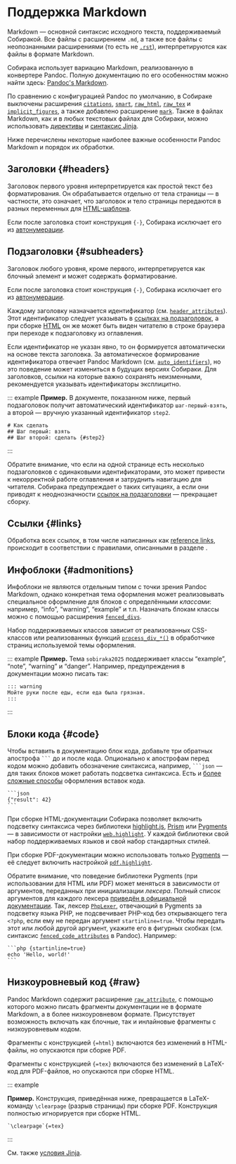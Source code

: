 # Поддержка Markdown

Markdown — основной синтаксис исходного текста, поддерживаемый Собиракой. Все файлы с расширением `.md`, а также все файлы с неопознанными расширениями (то есть не [`.rst`](rest.md)), интерпретируются как файлы в формате Markdown.

Собирака использует вариацию Markdown, реализованную в конвертере Pandoc. Полную документацию по его особенностям можно найти здесь: [Pandoc's Markdown](https://pandoc.org/MANUAL.html#pandocs-markdown).

По сравнению с конфигурацией Pandoc по умолчанию, в Собираке выключены расширения [`citations`](https://pandoc.org/MANUAL.html#extension-citations), [`smart`](https://pandoc.org/MANUAL.html#extension-smart), [`raw_html`](https://pandoc.org/MANUAL.html#extension-raw_html), [`raw_tex`](https://pandoc.org/MANUAL.html#extension-raw_tex) и [`implicit_figures`](https://pandoc.org/MANUAL.html#extension-implicit_figures), а также добавлено расширение [`mark`](https://pandoc.org/MANUAL.html#extension-mark). Также в файлах Markdown, как и в любых текстовых файлах для Собираки, можно использовать [директивы](../syntax/directives.md) и [синтаксис Jinja](../syntax/jinja.md).

Ниже перечислены некоторые наиболее важные особенности Pandoc Markdown и порядок их обработки.

## Заголовки {#headers}

Заголовок первого уровня интерпретируется как простой текст без форматирования. Он обрабатывается отдельно от тела страницы — в частности, это означает, что заголовок и тело страницы передаются в разных переменных для [HTML-шаблона](../reference/template-api.md).

Если после заголовка стоит конструкция `{-}`, Собирака исключает его из [автонумерации](files.md#autonumeration).

## Подзаголовки {#subheaders}

Заголовок любого уровня, кроме первого, интерпретируется как блочный элемент и может содержать форматирование.

Если после заголовка стоит конструкция `{-}`, Собирака исключает его из [автонумерации](files.md#autonumeration).

Каждому заголовку назначается идентификатор (см. [`header_attributes`](https://pandoc.org/MANUAL.html#extension-header_attributes)). Этот идентификатор следует указывать в [ссылках на подзаголовок](../syntax/links.md#anchor-links), а при сборке [HTML](../build-html/) он же может быть виден читателю в строке браузера при переходе к подзаголовку из оглавления.

Если идентификатор не указан явно, то он формируется автоматически на основе текста заголовка. За автоматическое формирование идентификатора отвечает Pandoc Markdown (см. [`auto_identifiers`](https://pandoc.org/MANUAL.html#extension-auto_identifiers)), но это поведение может измениться в будущих версиях Собираки. Для заголовков, ссылки на которые важно сохранять неизменными, рекомендуется указывать идентификаторы эксплицитно.

::: example
**Пример.** В документе, показанном ниже, первый подзаголовок получит автоматический идентификатор `шаг-первый-взять`, а второй — вручную указанный идентификатор `step2`.

```
# Как сделать
## Шаг первый: взять
## Шаг второй: сделать {#step2}
```

:::

Обратите внимание, что если на одной странице есть несколько подзаголовков с одинаковыми идентификаторами, это может привести к некорректной работе оглавления и затруднить навигацию для читателя. Собирака предупреждает о таких ситуациях, а если они приводят к неоднозначности [ссылок на подзаголовки](../syntax/links.md#anchor-links) — прекращает сборку.

## Ссылки {#links}

Обработка всех ссылок, в том числе написанных как [reference links](https://pandoc.org/MANUAL.html#reference-links), происходит в соответствии с правилами, описанными в разделе [](../syntax/links.md).

## Инфоблоки {#admonitions}

Инфоблоки не являются отдельным типом с точки зрения Pandoc Markdown, однако конкретная тема оформления может реализовывать специальное оформление для блоков с определёнными _классами_: например, “info”, “warning”, “example” и т.п. Назначать блокам классы можно с помощью расширения [`fenced_divs`](https://pandoc.org/MANUAL.html#extension-fenced_divs).

Набор поддерживаемых классов зависит от реализованных CSS-классов или реализованных функций [`process_div_*()`](../reference/processor-api.md#process_div) в обработчике страниц используемой темы оформления.

::: example
**Пример.** Тема `sobiraka2025` поддерживает классы “example”, “note”, “warning” и “danger”. Например, предупреждения в документации можно писать так:

```
::: warning
Мойте руки после еды, если еда была грязная.
:::
```

:::

## Блоки кода {#code}

Чтобы вставить в документацию блок кода, добавьте три обратных апострофа `` ``` `` до и после кода. Опционально к апострофам перед кодом можно добавить обозначение синтаксиса, например, `` ```json `` — для таких блоков может работать подсветка синтаксиса. Есть и [более сложные способы](https://pandoc.org/MANUAL.html#verbatim-code-blocks) оформления вставок кода.

`````
```json
{"result": 42}
```
`````

При сборке HTML-документации Собирака позволяет включить подсветку синтаксиса через библиотеки [highlight.js](https://highlightjs.org/), [Prism](https://prismjs.com/) или [Pygments](https://pygments.org/) — в зависимости от настройки [`web.highlight`](../reference/configuration.md#web.highlight). У каждой библиотеки свой набор поддерживаемых языков и свой набор стандартных стилей.

При сборке PDF-документации можно использовать только [Pygments](https://pygments.org/) — её следует включить настройкой [`pdf.highlight`](../reference/configuration.md#pdf.highlight).

Обратите внимание, что поведение библиотеки Pygments (при использовании для HTML или PDF) может меняться в зависимости от аргументов, переданных при инициализации _лексера_. Полный список аргументов для каждого лексера [приведён в официальной документации](https://pygments.org/docs/lexers/). Так, лексер [`PhpLexer`](https://pygments.org/docs/lexers/#pygments.lexers.php.PhpLexer), отвечающий в Pygments за подсветку языка PHP, не подсвечивает PHP-код без открывающего тега `<?php`, если ему не передан аргумент `startinline=true`. Чтобы передать этот или любой другой аргумент, укажите его в фигурных скобках (см. синтаксис [`fenced_code_attributes`](https://pandoc.org/MANUAL.html#extension-fenced_code_attributes) в Pandoc). Например:

`````
```php {startinline=true}
echo 'Hello, world!'
```
`````

## Низкоуровневый код {#raw}

Pandoc Markdown содержит расширение [`raw_attribute`](https://pandoc.org/MANUAL.html#extension-raw_attribute), с помощью которого можно писать фрагменты документации не в формате Markdown, а в более низкоуровневом формате. Присутствует возможность включать как блочные, так и инлайновые фрагменты с низкоуровневым кодом.

Фрагменты с конструкцией `{=html}` включаются без изменений в HTML-файлы, но опускаются при сборке PDF.

Фрагменты с конструкцией `{=tex}` включаются без изменений в LaTeX-код для PDF-файлов, но опускаются при сборке HTML.

::: example

**Пример.** Конструкция, приведённая ниже, превращается в LaTeX-команду `\clearpage` (разрыв страницы) при сборке PDF. Конструкция полностью игнорируется при сборке HTML.

```
`\clearpage`{=tex}
```

:::

См. также [условия Jinja](../syntax/jinja.md#conditions).